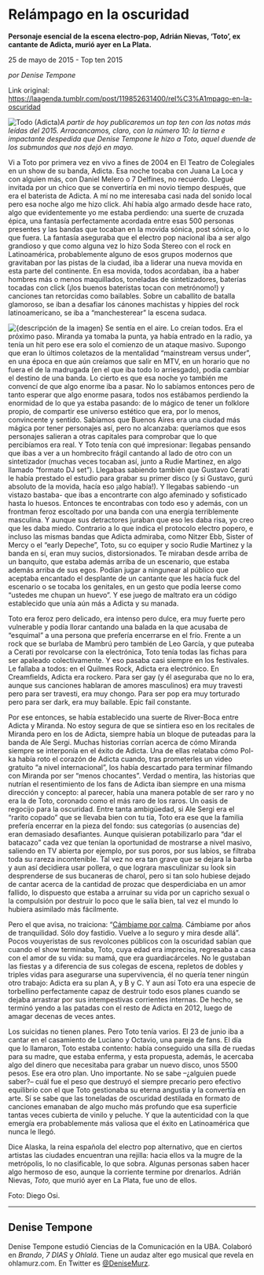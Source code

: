 # Relámpago en la oscuridad

**Personaje esencial de la escena electro-pop, Adrián Nievas, ‘Toto’, ex cantante de Adicta, murió ayer en La Plata.**

25 de mayo de 2015 - Top ten 2015

_por Denise Tempone_

Link original: https://laagenda.tumblr.com/post/119852631400/rel%C3%A1mpago-en-la-oscuridad

![Todo (Adicta)](https://64.media.tumblr.com/2ed2ef3afa432c3cea69400731897b97/tumblr_inline_peql3xvRG01t6q87u_500.jpg)*A partir de hoy publicaremos un top ten con las notas más leídas del 2015. Arracancamos, claro, con la número 10: la tierna e impactante despedida que Denise Tempone le hizo a Toto, aquel duende de los submundos que nos dejó en mayo.*   


Vi a Toto por primera vez en vivo a fines de 2004 en El Teatro de
Colegiales en un show de su banda, Adicta. Esa noche tocaba con Juana
La Loca y con alguien más, con Daniel Melero o 7 Delfines, no
recuerdo. Llegué invitada por un chico que se convertiría en mi
novio tiempo después, que era el baterista de Adicta. A mí no me
interesaba casi nada del sonido local pero esa noche algo me hizo
click. Ahí había algo armado desde hace rato, algo que
evidentemente yo me estaba perdiendo: una suerte de cruzada épica,
una fantasía perfectamente acordada entre esas 500 personas
presentes y las bandas que tocaban en la movida sónica, post sónica,
o lo que fuera. La fantasía aseguraba que el electro pop nacional
iba a ser algo grandioso y que como alguna vez  lo hizo Soda
Stereo con el rock en Latinoamérica, probablemente alguno de esos
grupos modernos que gravitaban por las pistas de la ciudad, iba a
liderar una nueva movida en esta parte del continente. En esa movida,
todos acordaban, iba a haber hombres más o menos maquillados,
toneladas de sintetizadores, baterías tocadas con click (¡los
buenos bateristas tocan con metrónomo!) y canciones tan retorcidas
como bailables. Sobre un caballito de batalla glamoroso, se iban a
desafiar los cánones machistas y hippies del rock latinoamericano,
se iba a “manchesterear” la escena sudaca.  

![{descripción de la imagen}](https://64.media.tumblr.com/2ed2ef3afa432c3cea69400731897b97/tumblr_inline_peql3xvRG01t6q87u_500.jpg)
Se sentía en el aire. Lo creían todos. Era el próximo paso.
Miranda ya tomaba la punta, ya había entrado en la radio, ya tenía
un hit pero ese era solo el comienzo de un ataque masivo. Supongo que
eran lo últimos coletazos de la mentalidad “mainstream versus
under”, en una época en que aún creíamos que salir en MTV, en un
horario que no fuera el de la madrugada (en el que iba todo lo
arriesgado), podía cambiar el destino de una banda. Lo cierto es que
esa noche yo también me convencí de que algo enorme iba a pasar. No
lo sabíamos entonces pero de tanto esperar que algo enorme pasara,
todos nos estábamos perdiendo la enormidad de lo que ya estaba
pasando: de lo mágico de tener un folklore propio, de compartir ese
universo estético que era, por lo menos, convincente y sentido.
Sabíamos que Buenos Aires era una ciudad más mágica por tener
personajes así, pero no alcanzaba: queríamos que esos personajes
salieran a otras capitales para comprobar que lo que percibíamos era
real. Y Toto tenía con qué impresionar: llegabas pensando que ibas
a ver a un hombrecito frágil cantando al lado de otro con un
sintetizador (muchas veces tocaban así, junto a Rudie Martinez, en
algo llamado “formato DJ set”). Llegabas sabiendo también que
Gustavo Cerati le había prestado el estudio para grabar su primer
disco (y si Gustavo, gurú absoluto de la movida, hacía eso ¡algo
había!). Y llegabas sabiendo -un vistazo bastaba- que ibas a
encontrarte con algo afeminado y sofisticado hasta lo huesos.
Entonces te encontrabas con todo eso y además, con un frontman feroz
escoltado por una banda con una energía terriblemente masculina. Y
aunque sus detractores juraban que eso les daba risa, yo creo que les
daba miedo. Contrario a lo que indica el protocolo electro popero, e
incluso las mismas bandas que Adicta admiraba, como Nitzer Ebb,
Sister of Mercy o el “early Depeche”, Toto, su co equiper y socio
Rudie Martinez y la banda en sí, eran muy sucios, distorsionados. Te
miraban desde arriba de un banquito, que estaba además arriba de un
escenario, que estaba además arriba de sus egos. Podían jugar a
ningunear al público que aceptaba encantado el desplante de un
cantante que les hacía fuck del escenario o se tocaba los genitales, en
un gesto que podía leerse como “ustedes me chupan un huevo”. Y ese juego
de maltrato era un código establecido que unía aún más a Adicta y
su manada. 



Toto era feroz pero delicado, era intenso pero dulce, era muy fuerte
pero vulnerable y podía llorar cantando una balada en la que acusaba
de “esquimal” a una persona que prefería encerrarse en el frío.
Frente a un rock que se burlaba de Mambrú pero también de Leo
García, y que puteaba a Cerati por revolcarse con la electrónica,
Toto tenía todas las fichas para ser apaleado colectivamente. Y eso
pasaba casi siempre en los festivales. Le fallaba a todos: en el
Quilmes Rock, Adicta era electrónico. En Creamfields, Adicta era
rockero. Para ser gay (y él aseguraba que no lo era, aunque sus
canciones hablaran de amores masculinos) era muy travesti pero para
ser travesti, era muy chongo. Para ser pop era muy torturado pero
para ser dark, era muy bailable. Epic fail constante. 



Por ese entonces, se había establecido una suerte de River-Boca
entre Adicta y Miranda. No estoy segura de que se sintiera eso en los
recitales de Miranda pero en los de Adicta, siempre había un bloque
de puteadas para la banda de Ale Sergi. Muchas historias corrían
acerca de cómo Miranda siempre se interponía en el éxito de
Adicta. Una de ellas relataba cómo Pol-ka había roto el corazón de
Adicta cuando, tras prometerles un video gratuito “a nivel
internacional”, los había descartado para terminar filmando con
Miranda por ser “menos chocantes”. Verdad o mentira, las
historias que nutrían el resentimiento de los fans de Adicta iban
siempre en una misma dirección y concepto: al parecer, había una
manera potable de ser raro y no era la de Toto, coronado como el más
raro de los raros. Un oasis de regocijo para la oscuridad. Entre
tanta ambigüedad, si Ale Sergi era el “rarito copado” que se
llevaba bien con tu tía, Toto era ese que la familia prefería
encerrar en la pieza del fondo: sus categorías (o ausencias de) eran
demasiado desafiantes. Aunque quisieran potabilizarlo para “dar el
batacazo” cada vez que tenían la oportunidad de mostrarse a nivel
masivo, saliendo en TV abierta por ejemplo, por sus poros, por sus
labios, se filtraba toda su rareza incontenible. Tal vez no era tan
grave que se dejara la barba y aun así decidiera usar pollera, o que
lograra masculinizar su look sin desprenderse de sus bucaneras de
charol, pero si tan solo hubiese dejado de cantar acerca de la
cantidad de prozac que desperdiciaba en un amor fallido, lo dispuesto
que estaba a arruinar su vida por un capricho sexual o la compulsión
por destruir lo poco que le salía bien, tal vez el mundo lo hubiera
asimilado más fácilmente. 



Pero el que avisa, no traiciona: “[Cámbiame
por calma](https://www.youtube.com/watch?v=o-MVDBSZuOE). Cámbiame por años de tranquilidad. Sólo doy
fastidio. Vuelve a lo seguro y mira desde allá”. Pocos vouyeristas
de sus revolcones públicos con la oscuridad sabían que cuando el
show terminaba, Toto, cuya edad era imprecisa, regresaba a casa con el amor de su vida: su
mamá, que era guardiacárceles. No le gustaban las fiestas y a
diferencia de sus colegas de escena, repletos de dobles y triples
vidas para asegurarse una supervivencia, él no quería tener ningún
otro trabajo: Adicta era su plan A, y B y C. Y aun así Toto era una
especie de torbellino perfectamente capaz de destruir todo esos
planes cuando se dejaba arrastrar por sus intempestivas corrientes
internas. De hecho, se terminó yendo a las patadas con el resto de
Adicta en 2012, luego de amagar decenas de veces antes.

Los suicidas no tienen planes. Pero Toto tenía varios. El 23 de
junio iba a cantar en el casamiento de Luciano y Octavio, una pareja
de fans. El día que lo llamaron, Toto estaba contento: había
conseguido una silla de ruedas para su madre, que estaba enferma, y
esta propuesta, además, le acercaba algo del dinero que necesitaba
para grabar un nuevo disco, unos 5500 pesos. Ese era otro plan. Uno
importante. No se sabe –¿alguien puede saber?– cuál fue el peso que
destruyó el siempre precario pero efectivo equilibrio con el que
Toto gestionaba su eterna angustia y la convertía en arte. Sí se
sabe que las toneladas de oscuridad destilada en formato de canciones
emanaban de algo mucho más profundo que esa superficie tantas veces
cubierta de vinilo y peluche. Y que la autenticidad con la que
emergía era probablemente más valiosa que el éxito en
Latinoamérica que nunca le llegó. 



Dice Alaska, la reina española del electro pop alternativo, que en
ciertos artistas las ciudades encuentran una rejilla: hacia ellos va
la mugre de la metrópolis, lo no clasificable, lo que sobra. Algunas
personas saben hacer algo hermoso de eso, aunque la corriente termine
por drenarlos. Adrián Nievas, *Toto,* que murió ayer en La Plata, fue uno de ellos. 

Foto: Diego Osi.



---

 Denise Tempone
---------------

Denise Tempone estudió Ciencias de la Comunicación en la UBA. Colaboró en *Brando*, *7 DIAS* y *Ohlalá*. Tiene un audaz alter ego musical que revela en ohlamurz.com. En Twitter es [@DeniseMurz](https://twitter.com/DeniseMurz).

